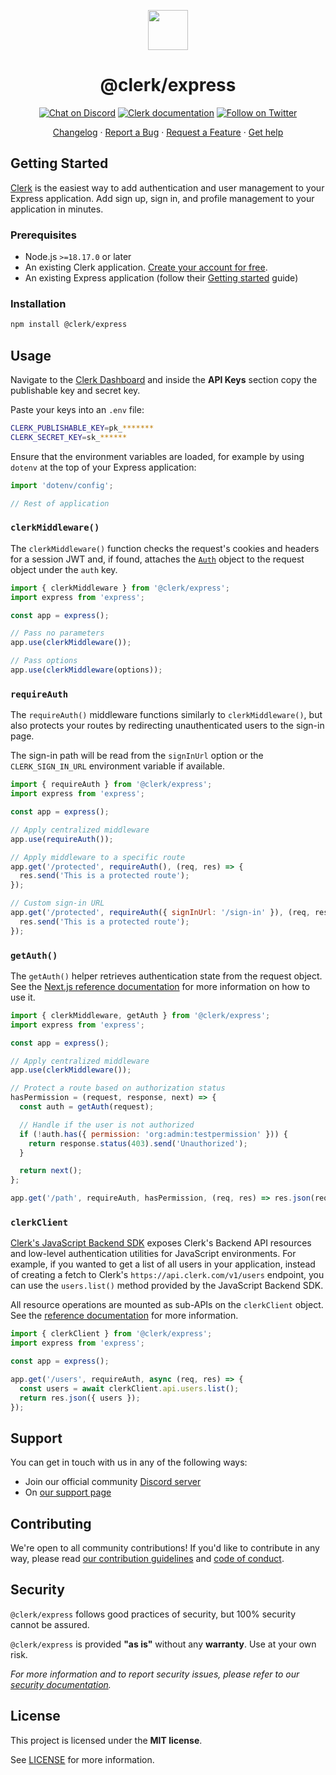 <p align="center">
  <a href="https://clerk.com?utm_source=github&utm_medium=clerk_express" target="_blank" rel="noopener noreferrer">
    <picture>
      <source media="(prefers-color-scheme: dark)" srcset="https://images.clerk.com/static/logo-dark-mode-400x400.png">
      <img src="https://images.clerk.com/static/logo-light-mode-400x400.png" height="64">
    </picture>
  </a>
  <br />
  <h1 align="center">@clerk/express</h1>
</p>

<div align="center">

[![Chat on Discord](https://img.shields.io/discord/856971667393609759.svg?logo=discord)](https://clerk.com/discord)
[![Clerk documentation](https://img.shields.io/badge/documentation-clerk-green.svg)](https://clerk.com/docs?utm_source=github&utm_medium=clerk_express)
[![Follow on Twitter](https://img.shields.io/twitter/follow/ClerkDev?style=social)](https://twitter.com/intent/follow?screen_name=ClerkDev)

[Changelog](https://github.com/clerk/javascript/blob/main/packages/express/CHANGELOG.md)
·
[Report a Bug](https://github.com/clerk/javascript/issues/new?assignees=&labels=needs-triage&projects=&template=BUG_REPORT.yml)
·
[Request a Feature](https://feedback.clerk.com/roadmap)
·
[Get help](https://clerk.com/contact/support?utm_source=github&utm_medium=clerk_express)

</div>

## Getting Started

[Clerk](https://clerk.com/?utm_source=github&utm_medium=clerk_express) is the easiest way to add authentication and user management to your Express application. Add sign up, sign in, and profile management to your application in minutes.

### Prerequisites

- Node.js `>=18.17.0` or later
- An existing Clerk application. [Create your account for free](https://dashboard.clerk.com/sign-up?utm_source=github&utm_medium=clerk_express).
- An existing Express application (follow their [Getting started](https://expressjs.com/en/starter/installing.html) guide)

### Installation

```sh
npm install @clerk/express
```

## Usage

Navigate to the [Clerk Dashboard](https://dashboard.clerk.com/last-active?path=api-keys) and inside the **API Keys** section copy the publishable key and secret key.

Paste your keys into an `.env` file:

```sh
CLERK_PUBLISHABLE_KEY=pk_*******
CLERK_SECRET_KEY=sk_******
```

Ensure that the environment variables are loaded, for example by using `dotenv` at the top of your Express application:

```js
import 'dotenv/config';

// Rest of application
```

### `clerkMiddleware()`

The `clerkMiddleware()` function checks the request's cookies and headers for a session JWT and, if found, attaches the [`Auth`](https://clerk.com/docs/references/nextjs/auth-object#auth-object) object to the request object under the `auth` key.

```js
import { clerkMiddleware } from '@clerk/express';
import express from 'express';

const app = express();

// Pass no parameters
app.use(clerkMiddleware());

// Pass options
app.use(clerkMiddleware(options));
```

### `requireAuth`

The `requireAuth()` middleware functions similarly to `clerkMiddleware()`, but also protects your routes by redirecting unauthenticated users to the sign-in page.

The sign-in path will be read from the `signInUrl` option or the `CLERK_SIGN_IN_URL` environment variable if available.

```js
import { requireAuth } from '@clerk/express';
import express from 'express';

const app = express();

// Apply centralized middleware
app.use(requireAuth());

// Apply middleware to a specific route
app.get('/protected', requireAuth(), (req, res) => {
  res.send('This is a protected route');
});

// Custom sign-in URL
app.get('/protected', requireAuth({ signInUrl: '/sign-in' }), (req, res) => {
  res.send('This is a protected route');
});
```

### `getAuth()`

The `getAuth()` helper retrieves authentication state from the request object. See the [Next.js reference documentation](https://clerk.com/docs/references/nextjs/get-auth) for more information on how to use it.

```js
import { clerkMiddleware, getAuth } from '@clerk/express';
import express from 'express';

const app = express();

// Apply centralized middleware
app.use(clerkMiddleware());

// Protect a route based on authorization status
hasPermission = (request, response, next) => {
  const auth = getAuth(request);

  // Handle if the user is not authorized
  if (!auth.has({ permission: 'org:admin:testpermission' })) {
    return response.status(403).send('Unauthorized');
  }

  return next();
};

app.get('/path', requireAuth, hasPermission, (req, res) => res.json(req.auth));
```

### `clerkClient`

[Clerk's JavaScript Backend SDK](/docs/references/backend/overview) exposes Clerk's Backend API resources and low-level authentication utilities for JavaScript environments. For example, if you wanted to get a list of all users in your application, instead of creating a fetch to Clerk's `https://api.clerk.com/v1/users` endpoint, you can use the `users.list()` method provided by the JavaScript Backend SDK.

All resource operations are mounted as sub-APIs on the `clerkClient` object. See the [reference documentation](/docs/references/backend/overview#usage) for more information.

```js
import { clerkClient } from '@clerk/express';
import express from 'express';

const app = express();

app.get('/users', requireAuth, async (req, res) => {
  const users = await clerkClient.api.users.list();
  return res.json({ users });
});
```

## Support

You can get in touch with us in any of the following ways:

- Join our official community [Discord server](https://clerk.com/discord)
- On [our support page](https://clerk.com/contact/support?utm_source=github&utm_medium=clerk_express)

## Contributing

We're open to all community contributions! If you'd like to contribute in any way, please read [our contribution guidelines](https://github.com/clerk/javascript/blob/main/docs/CONTRIBUTING.md) and [code of conduct](https://github.com/clerk/javascript/blob/main/docs/CODE_OF_CONDUCT.md).

## Security

`@clerk/express` follows good practices of security, but 100% security cannot be assured.

`@clerk/express` is provided **"as is"** without any **warranty**. Use at your own risk.

_For more information and to report security issues, please refer to our [security documentation](https://github.com/clerk/javascript/blob/main/docs/SECURITY.md)._

## License

This project is licensed under the **MIT license**.

See [LICENSE](https://github.com/clerk/javascript/blob/main/packages/express/LICENSE) for more information.
